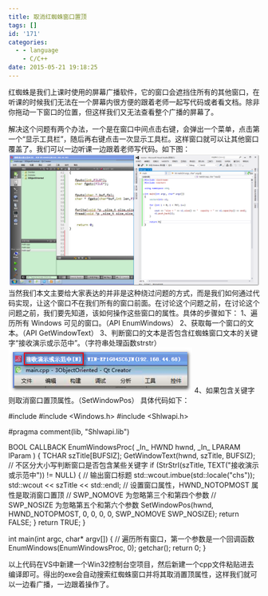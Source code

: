 ```yaml
---
title: 取消红蜘蛛窗口置顶
tags: []
id: '171'
categories:
  - - language
    - C/C++
date: 2015-05-21 19:18:25
---
```


红蜘蛛是我们上课时使用的屏幕广播软件，它的窗口会遮挡住所有的其他窗口，在听课的时候我们无法在一个屏幕内很方便的跟着老师一起写代码或者看文档。除非你拖动一下窗口的位置，但这样我们又无法查看整个广播的屏幕了。
<!-- more -->
解决这个问题有两个办法，一个是在窗口中间点击右键，会弹出一个菜单，点击第一个“显示工具栏”，随后再右键点击一次显示工具栏。这样窗口就可以让其他窗口覆盖了。我们可以一边听课一边跟着老师写代码。如下图： [![2015-05-21_102818](/images/2015/05/2015-05-21_102818.png)](/images/2015/05/2015-05-21_102818.png) 当然我们本文主要给大家表达的并非是这种绕过问题的方式，而是我们如何通过代码实现，让这个窗口不在我们所有的窗口前面。在讨论这个问题之前，在讨论这个问题之前，我们要先知道，该如何操作这些窗口的属性。具体的步骤如下： 1、遍历所有 Windows 可见的窗口。（API EnumWindows） 2、获取每一个窗口的文本。（API GetWindowText） 3、判断窗口的文本是否包含红蜘蛛窗口文本的关键字“接收演示或示范中”。（字符串处理函数strstr） [![2015-05-21_191136](/images/2015/05/2015-05-21_191136.png)](/images/2015/05/2015-05-21_191136.png) 4、如果包含关键字则取消窗口置顶属性。（SetWindowPos） 具体代码如下：

#include <iostream>
#include <Windows.h>
#include <Shlwapi.h>

#pragma comment(lib, "Shlwapi.lib")

BOOL CALLBACK EnumWindowsProc(
\_In\_  HWND hwnd,
\_In\_  LPARAM lParam
)
{
TCHAR szTitle\[BUFSIZ\];
GetWindowText(hwnd, szTitle, BUFSIZ);
// 不区分大小写判断窗口是否包含某些关键字
if (StrStrI(szTitle, TEXT("接收演示或示范中")) != NULL)
{
// 输出窗口标题
std::wcout.imbue(std::locale("chs"));
std::wcout << szTitle << std::endl;
// 设置窗口属性，HWND\_NOTOPMOST 属性是取消窗口置顶
// SWP\_NOMOVE 为忽略第三个和第四个参数
// SWP\_NOSIZE 为忽略第五个和第六个参数
SetWindowPos(hwnd, HWND\_NOTOPMOST, 0, 0, 0, 0, SWP\_NOMOVE  SWP\_NOSIZE);
return FALSE;
}
return TRUE;
}

int main(int argc, char\* argv\[\])
{
// 遍历所有窗口，第一个参数是一个回调函数
EnumWindows(EnumWindowsProc, 0);
getchar();
return 0;
}

以上代码在VS中新建一个Win32控制台空项目，然后新建一个cpp文件粘贴进去编译即可。得出的exe会自动搜索红蜘蛛窗口并将其取消置顶属性，这样我们就可以一边看广播，一边跟着操作了。
